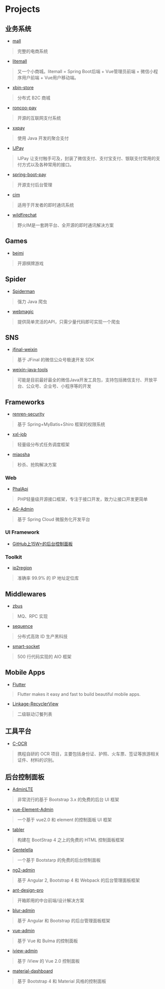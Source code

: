 # Projects
## 业务系统
* [mall](https://github.com/macrozheng/mall)
> 完整的电商系统
* [litemall](https://github.com/linlinjava/litemall)
> 又一个小商城。litemall = Spring Boot后端 + Vue管理员前端 + 微信小程序用户前端 + Vue用户移动端。
* [xbin-store](https://gitee.com/binu/xbin-store)
> 分布式 B2C 商城

* [roncoo-pay](https://gitee.com/roncoocom/roncoo-pay)
> 开源的互联网支付系统
* [xxpay](https://gitee.com/jmdhappy/xxpay-master)
> 使用 Java 开发的聚合支付
* [IJPay](https://gitee.com/javen205/IJPay)
> IJPay 让支付触手可及，封装了微信支付、支付宝支付、银联支付常用的支付方式以及各种常用的接口。
* [spring-boot-pay](https://gitee.com/52itstyle/spring-boot-pay)
> 开源支付后台管理

* [cim](https://github.com/crossoverJie/cim)
> 适用于开发者的即时通讯系统
* [wildfirechat](https://github.com/wildfirechat/server)
> 野火IM是一套跨平台、全开源的即时通讯解决方案

## Games
* [beimi](https://gitee.com/beimigame/beimi)
> 开源棋牌游戏

## Spider
* [Spiderman](https://gitee.com/l-weiwei/spiderman)
> 强力 Java 爬虫
* [webmagic](https://gitee.com/flashsword20/webmagic)
> 提供简单灵活的API，只需少量代码即可实现一个爬虫

## SNS
* [jfinal-weixin](https://gitee.com/jfinal/jfinal-weixin)
> 基于 JFinal 的微信公众号极速开发 SDK
* [weixin-java-tools](https://gitee.com/binary/weixin-java-tools)
> 可能是目前最好最全的微信Java开发工具包，支持包括微信支付、开放平台、公众号、企业号、小程序等的开发

## Frameworks
* [renren-security](https://gitee.com/babaio/renren-security)
> 基于 Spring+MyBatis+Shiro 框架的权限系统
* [xxl-job](https://gitee.com/xuxueli0323/xxl-job)
> 轻量级分布式任务调度框架
* [miaosha](https://gitee.com/1028125449/miaosha)
> 秒杀、抢购解决方案

### Web
* [PhalApi](https://gitee.com/dogstar/PhalApi)
> PHP轻量级开源接口框架，专注于接口开发，致力让接口开发更简单
* [AG-Admin](https://gitee.com/geek_qi/ace-security)
> 基于 Spring Cloud 微服务化开发平台

### UI Framework
* [GitHub上15W+的后台控制面板](https://blog.csdn.net/bntX2jSQfEHy7/article/details/86216068)

### Toolkit
* [ip2region](https://gitee.com/lionsoul/ip2region)
> 准确率 99.9% 的 IP 地址定位库

## Middlewares
* [zbus](https://gitee.com/rushmore/zbus)
> MQ、RPC 实现
* [sequence](https://gitee.com/yu120/sequence)
> 分布式高效 ID 生产黑科技

* [smart-socket](https://gitee.com/smartdms/smart-socket)
> 500 行代码实现的 AIO 框架

## Mobile Apps
* [Flutter ](https://flutter.io/)
> Flutter makes it easy and fast to build beautiful mobile apps.

* [Linkage-RecyclerView](https://github.com/KunMinX/Linkage-RecyclerView)
> 二级联动订餐列表 

## 工具平台
* [C-OCR](https://github.com/ctripcorp/C-OCR)
> 携程自研的 OCR 项目，主要包括身份证、护照、火车票、签证等旅游相关证件、材料的识别。

## 后台控制面板
* [AdminLTE](https://github.com/ColorlibHQ/AdminLTE)
> 非常流行的基于 Bootstrap 3.x 的免费的后台 UI 框架
* [vue-Element-Admin](https://github.com/PanJiaChen/vue-element-admin/blob/master/README.zh-CN.md)
> 一个基于 vue2.0 和 element 的控制面板 UI 框架
* [tabler](https://github.com/tabler/tabler)
> 构建在 BootStrap 4 之上的免费的 HTML 控制面板框架
* [Gentelella](https://github.com/ColorlibHQ/gentelella)
> 一个基于 Bootstarp 的免费的后台控制面板
* [ng2-admin](https://github.com/akveo/ngx-admin)
> 基于 Angular 2, Bootstrap 4 和 Webpack 的后台管理面板框架
* [ant-design-pro](https://github.com/ant-design/ant-design-pro)
> 开箱即用的中台前端/设计解决方案
* [blur-admin](https://github.com/akveo/blur-admin)
> 基于 Angular 和 Bootstrap 的后台管理面板框架
* [vue-admin](https://github.com/vue-bulma/vue-admin)
> 基于 Vue 和 Bulma 的控制面板
* [iview-admin](https://github.com/iview/iview-admin)
> 基于 iView 的 Vue 2.0 控制面板
* [material-dashboard](https://github.com/creativetimofficial/material-dashboard)
> 基于 Bootstrap 4 和 Material 风格的控制面板
